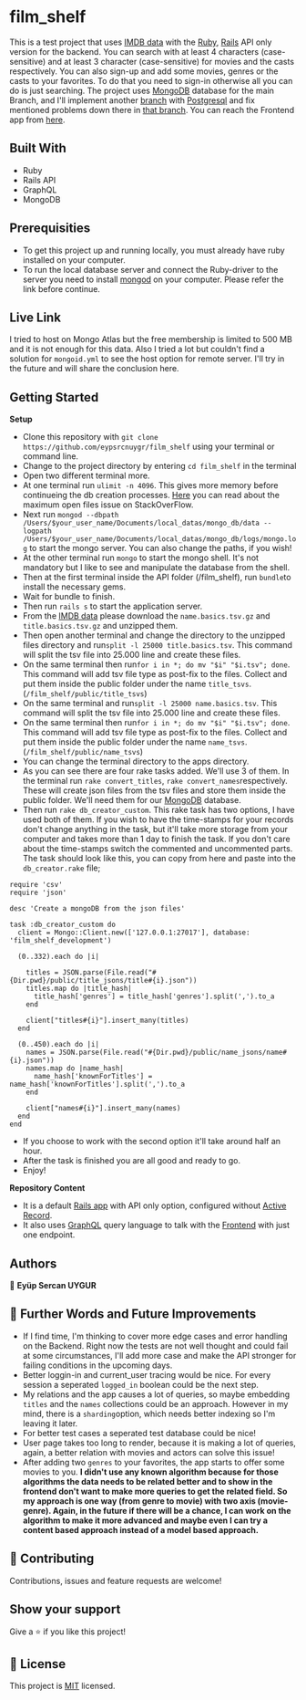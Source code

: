 # film_shelf

This is a test project that uses [IMDB data](https://datasets.imdbws.com/) with the [Ruby](https://tr.reactjs.org/), [Rails](https://www.apollographql.com/) API only version for the backend. You can search with at least 4 characters (case-sensitive) and at least 3 character (case-sensitive) for movies and the casts respectively. You can also sign-up and add some movies, genres or the casts to your favorites. To do that you need to sign-in otherwise all you can do is just searching. The project uses [MongoDB](https://www.mongodb.com/) database for the main Branch, and I'll implement another [branch](https://github.com/eypsrcnuygr/film_shelf/tree/with_psql) with [Postgresql](https://www.postgresql.org/) and fix mentioned problems down there in [that branch](https://github.com/eypsrcnuygr/film_shelf/tree/with_psql). You can reach the Frontend app from [here](https://github.com/eypsrcnuygr/FILM_SHELF_FRONTEND).

## Built With

- Ruby
- Rails API
- GraphQL
- MongoDB

## Prerequisities

- To get this project up and running locally, you must already have ruby installed on your computer.
- To run the local database server and connect the Ruby-driver to the server you need to install [mongod](https://docs.mongodb.com/v4.0/administration/install-community/) on your computer. Please refer the link before continue.

## Live Link

I tried to host on Mongo Atlas but the free membership is limited to 500 MB and it is not enough for this data. Also I tried a lot but couldn't find a solution for `mongoid.yml` to see the host option for remote server. I'll try in the future and will share the conclusion here.

## Getting Started

**Setup**

- Clone this repository with `git clone https://github.com/eypsrcnuygr/film_shelf` using your terminal or command line.<br>
- Change to the project directory by entering `cd film_shelf` in the terminal<br>
- Open two different terminal more.
- At one terminal run `ulimit -n 4096`. This gives more memory before continueing the db creation processes. [Here](https://stackoverflow.com/questions/20931909/too-many-open-files-while-ensure-index-mongo) you can read about the maximum open files issue on StackOverFlow.
- Next run `mongod --dbpath /Users/$your_user_name/Documents/local_datas/mongo_db/data --logpath /Users/$your_user_name/Documents/local_datas/mongo_db/logs/mongo.log` to start the mongo server. You can also change the paths, if you wish!<br>
- At the other terminal run `mongo` to start the mongo shell. It's not mandatory but I like to see and manipulate the database from the shell.<br>
- Then at the first terminal inside the API folder (/film_shelf), run `bundle`to install the necessary gems.<br>
- Wait for bundle to finish.<br>
- Then run `rails s` to start the application server.
- From the [IMDB data](https://datasets.imdbws.com/) please download the `name.basics.tsv.gz` and `title.basics.tsv.gz` and unzipped them.
- Then open another terminal and change the directory to the unzipped files directory and run`split -l 25000 title.basics.tsv`. This command will split the tsv file into 25.000 line and create these files.
- On the same terminal then run`for i in *; do mv "$i" "$i.tsv"; done`. This command will add tsv file type as post-fix to the files. Collect and put them inside the public folder under the name `title_tsvs`.<br> (`/film_shelf/public/title_tsvs`)
- On the same terminal and run`split -l 25000 name.basics.tsv`. This command will split the tsv file into 25.000 line and create these files.
- On the same terminal then run`for i in *; do mv "$i" "$i.tsv"; done`. This command will add tsv file type as post-fix to the files. Collect and put them inside the public folder under the name `name_tsvs`.<br> (`/film_shelf/public/name_tsvs`)
- You can change the terminal directory to the apps directory.
- As you can see there are four rake tasks added. We'll use 3 of them. In the terminal run `rake convert_titles`, `rake convert_names`respectively. These will create json files from the tsv files and store them inside the public folder. We'll need them for our [MongoDB](https://www.mongodb.com/) database.
- Then run `rake db_creator_custom`. This rake task has two options, I have used both of them. If you wish to have the time-stamps for your records don't change anything in the task, but it'll take more storage from your computer and takes more than 1 day to finish the task. If you don't care about the time-stamps switch the commented and uncommented parts. The task should look like this, you can copy from here and paste into the `db_creator.rake` file;<br>

```
require 'csv'
require 'json'

desc 'Create a mongoDB from the json files'

task :db_creator_custom do
  client = Mongo::Client.new(['127.0.0.1:27017'], database: 'film_shelf_development')

  (0..332).each do |i|

    titles = JSON.parse(File.read("#{Dir.pwd}/public/title_jsons/title#{i}.json"))
    titles.map do |title_hash|
      title_hash['genres'] = title_hash['genres'].split(',').to_a
    end

    client["titles#{i}"].insert_many(titles)
  end

  (0..450).each do |i|
    names = JSON.parse(File.read("#{Dir.pwd}/public/name_jsons/name#{i}.json"))
    names.map do |name_hash|
      name_hash['knownForTitles'] = name_hash['knownForTitles'].split(',').to_a
    end

    client["names#{i}"].insert_many(names)
  end
end
```

- If you choose to work with the second option it'll take around half an hour.
- After the task is finished you are all good and ready to go.
- Enjoy!<br>

**Repository Content**

- It is a default [Rails app](https://rubyonrails.org/) with API only option, configured without [Active Record](https://guides.rubyonrails.org/active_record_basics.html).
- It also uses [GraphQL](https://graphql.org/) query language to talk with the [Frontend](https://github.com/eypsrcnuygr/FILM_SHELF_FRONTEND) with just one endpoint.

## Authors

👤 **Eyüp Sercan UYGUR**

## 🤝 Further Words and Future Improvements

- If I find time, I'm thinking to cover more edge cases and error handling on the Backend. Right now the tests are not well thought and could fail at some circumstances, I'll add more case and make the API stronger for failing conditions in the upcoming days.
- Better loggin-in and current_user tracing would be nice. For every session a seperated `logged_in` boolean could be the next step.
- My relations and the app causes a lot of queries, so maybe embedding `titles` and the `names` collections could be an approach. However in my mind, there is a `sharding`option, which needs better indexing so I'm leaving it later.
- For better test cases a seperated test database could be nice!
- User page takes too long to render, because it is making a lot of queries, again, a better relation with movies and actors can solve this issue!
- After adding two `genres` to your favorites, the app starts to offer some movies to you. <b>I didn't use any known algorithm because for those algorithms the data needs to be related better and to show in the frontend don't want to make more queries to get the related field. So my approach is one way (from genre to movie) with two axis (movie-genre). Again, in the future if there will be a chance, I can work on the algorithm to make it more advanced and maybe even I can try a content based approach instead of a model based approach.</b>

## 🤝 Contributing

Contributions, issues and feature requests are welcome!

## Show your support

Give a ⭐️ if you like this project!

## 📝 License

This project is [MIT](https://github.com/git/git-scm.com/blob/master/MIT-LICENSE.txt) licensed.
